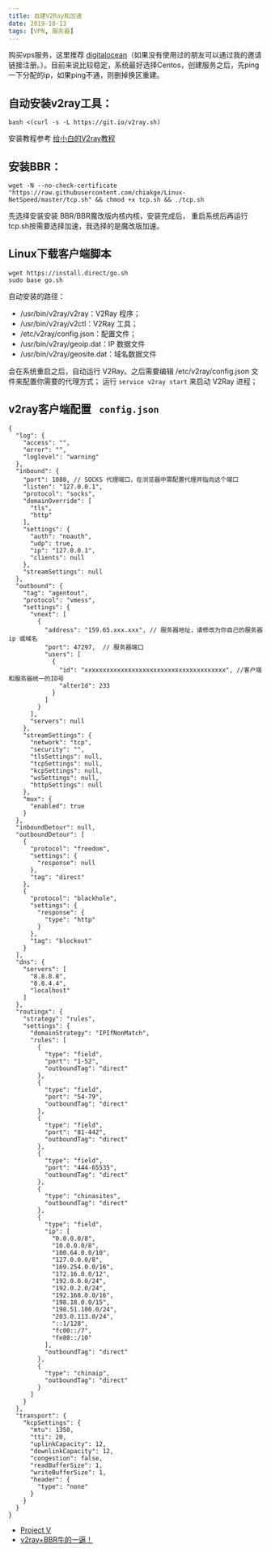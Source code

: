 ```yaml
---
title: 自建V2Ray和加速
date: 2019-10-13
tags: [VPN, 服务器]
---
```



购买vps服务，这里推荐 [digitalocean](https://m.do.co/c/9491e366d1c5)（如果没有使用过的朋友可以通过我的邀请链接注册。）。目前来说比较稳定，系统最好选择Centos，创建服务之后，先ping一下分配的ip，如果ping不通，则删掉换区重建。

## 自动安装v2ray工具：

```
bash <(curl -s -L https://git.io/v2ray.sh)
```

安装教程参考 [给小白的V2ray教程](https://github.com/zhaoweih/Shadowsocks-Tutorial/blob/master/super_easy_v2ray_tutorial.md)

## 安装BBR：

```
wget -N --no-check-certificate "https://raw.githubusercontent.com/chiakge/Linux-NetSpeed/master/tcp.sh" && chmod +x tcp.sh && ./tcp.sh
```

先选择安装安装 BBR/BBR魔改版内核内核，安装完成后，
重启系统后再运行tcp.sh按需要选择加速，我选择的是魔改版加速。

## Linux下载客户端脚本

```
wget https://install.direct/go.sh
sudo base go.sh
```
<!--more-->

自动安装的路径：

- /usr/bin/v2ray/v2ray：V2Ray 程序；
- /usr/bin/v2ray/v2ctl：V2Ray 工具；
- /etc/v2ray/config.json：配置文件；
- /usr/bin/v2ray/geoip.dat：IP 数据文件
- /usr/bin/v2ray/geosite.dat：域名数据文件

会在系统重启之后，自动运行 V2Ray。之后需要编辑 /etc/v2ray/config.json 文件来配置你需要的代理方式；
运行 `service v2ray start` 来启动 V2Ray 进程；

## v2ray客户端配置 ` config.json`

```
{
  "log": {
    "access": "",
    "error": "",
    "loglevel": "warning"
  },
  "inbound": {
    "port": 1080, // SOCKS 代理端口，在浏览器中需配置代理并指向这个端口
    "listen": "127.0.0.1",
    "protocol": "socks",
    "domainOverride": [
      "tls",
      "http"
    ],
    "settings": {
      "auth": "noauth",
      "udp": true,
      "ip": "127.0.0.1",
      "clients": null
    },
    "streamSettings": null
  },
  "outbound": {
    "tag": "agentout",
    "protocol": "vmess",
    "settings": {
      "vnext": [
        {
          "address": "159.65.xxx.xxx", // 服务器地址，请修改为你自己的服务器 ip 或域名
          "port": 47297,  // 服务器端口
          "users": [
            {
              "id": "xxxxxxxxxxxxxxxxxxxxxxxxxxxxxxxxxxxxxxx", //客户端和服务器统一的ID号
              "alterId": 233
            }
          ]
        }
      ],
      "servers": null
    },
    "streamSettings": {
      "network": "tcp",
      "security": "",
      "tlsSettings": null,
      "tcpSettings": null,
      "kcpSettings": null,
      "wsSettings": null,
      "httpSettings": null
    },
    "mux": {
      "enabled": true
    }
  },
  "inboundDetour": null,
  "outboundDetour": [
    {
      "protocol": "freedom",
      "settings": {
        "response": null
      },
      "tag": "direct"
    },
    {
      "protocol": "blackhole",
      "settings": {
        "response": {
          "type": "http"
        }
      },
      "tag": "blockout"
    }
  ],
  "dns": {
    "servers": [
      "8.8.8.8",
      "8.8.4.4",
      "localhost"
    ]
  },
  "routingx": {
    "strategy": "rules",
    "settings": {
      "domainStrategy": "IPIfNonMatch",
      "rules": [
        {
          "type": "field",
          "port": "1-52",
          "outboundTag": "direct"
        },
        {
          "type": "field",
          "port": "54-79",
          "outboundTag": "direct"
        },
        {
          "type": "field",
          "port": "81-442",
          "outboundTag": "direct"
        },
        {
          "type": "field",
          "port": "444-65535",
          "outboundTag": "direct"
        },
        {
          "type": "chinasites",
          "outboundTag": "direct"
        },
        {
          "type": "field",
          "ip": [
            "0.0.0.0/8",
            "10.0.0.0/8",
            "100.64.0.0/10",
            "127.0.0.0/8",
            "169.254.0.0/16",
            "172.16.0.0/12",
            "192.0.0.0/24",
            "192.0.2.0/24",
            "192.168.0.0/16",
            "198.18.0.0/15",
            "198.51.100.0/24",
            "203.0.113.0/24",
            "::1/128",
            "fc00::/7",
            "fe80::/10"
          ],
          "outboundTag": "direct"
        },
        {
          "type": "chinaip",
          "outboundTag": "direct"
        }
      ]
    }
  },
  "transport": {
    "kcpSettings": {
      "mtu": 1350,
      "tti": 20,
      "uplinkCapacity": 12,
      "downlinkCapacity": 12,
      "congestion": false,
      "readBufferSize": 1,
      "writeBufferSize": 1,
      "header": {
        "type": "none"
      }
    }
  }
}

```

- [Project V ](https://www.v2ray.com/chapter_00/install.html)
- [v2ray+BBR牛的一逼！](https://blog.verkey.org/209.html)
